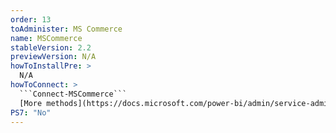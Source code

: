 ```yaml
---
order: 13
toAdminister: MS Commerce
name: MSCommerce
stableVersion: 2.2
previewVersion: N/A
howToInstallPre: >
  N/A
howToConnect: >
  ```Connect-MSCommerce```
  [More methods](https://docs.microsoft.com/power-bi/admin/service-admin-disable-self-service#change-the-self-service-signup-policy-1?WT.mc_id=M365-MVP-5004663)
PS7: "No"
---
```

